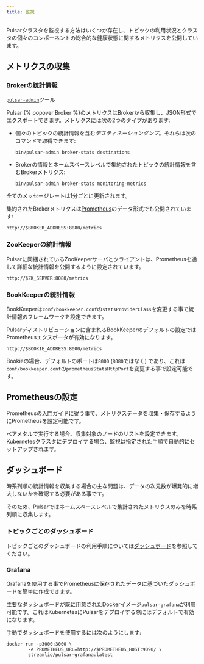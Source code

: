 ```yaml
---
title: 監視
---
```


Pulsarクラスタを監視する方法はいくつか存在し、トピックの利用状況とクラスタの個々のコンポーネントの総合的な健康状態に関するメトリクスを公開しています。

## メトリクスの収集

### Brokerの統計情報

[`pulsar-admin`](../../reference/CliTools#pulsar-admin)ツール

Pulsar {% popover Broker %}のメトリクスはBrokerから収集し、JSON形式でエクスポートできます。メトリクスには次の2つのタイプがあります:

* 個々のトピックの統計情報を含む*デスティネーションダンプ*。それらは次のコマンドで取得できます:

  ```shell
  bin/pulsar-admin broker-stats destinations
  ```

* Brokerの情報とネームスペースレベルで集約されたトピックの統計情報を含むBrokerメトリクス:

  ```shell
  bin/pulsar-admin broker-stats monitoring-metrics
  ```

全てのメッセージレートは1分ごとに更新されます。

集約されたBrokerメトリクスは[Prometheus](https://prometheus.io)のデータ形式でも公開されています:

```shell
http://$BROKER_ADDRESS:8080/metrics
```

### ZooKeeperの統計情報

Pulsarに同梱されているZooKeeperサーバとクライアントは、Prometheusを通して詳細な統計情報を公開するように設定されています。

```shell
http://$ZK_SERVER:8080/metrics
```

### BookKeeperの統計情報

BookKeeperは`conf/bookkeeper.conf`の`statsProviderClass`を変更する事で統計情報のフレームワークを設定できます。

Pulsarディストリビューションに含まれるBookKeeperのデフォルトの設定ではPrometheusエクスポータが有効になります。

```shell
http://$BOOKIE_ADDRESS:8000/metrics
```

Bookieの場合、デフォルトのポートは`8000` (`8080`ではなく) であり、これは`conf/bookkeeper.conf`の`prometheusStatsHttpPort`を変更する事で設定可能です。

## Prometheusの設定

Prometheusの[入門](https://prometheus.io/docs/introduction/getting_started/)ガイドに従う事で、メトリクスデータを収集・保存するようにPrometheusを設定可能です。

ベアメタルで実行する場合、収集対象のノードのリストを設定できます。Kubernetesクラスタにデプロイする場合、監視は[指定された](../../deployment/Kubernetes)手順で自動的にセットアップされます。

## ダッシュボード

時系列順の統計情報を収集する場合の主な問題は、データの次元数が爆発的に増大しないかを確認する必要がある事です。

そのため、Pulsarではネームスペースレベルで集計されたメトリクスのみを時系列順に収集します。

### トピックごとのダッシュボード

トピックごとのダッシュボードの利用手順については[ダッシュボード](../../admin/Dashboard)を参照してください。

### Grafana

Grafanaを使用する事でPrometheusに保存されたデータに基づいたダッシュボードを簡単に作成できます。

主要なダッシュボードが既に用意されたDockerイメージ`pulsar-grafana`が利用可能です。これはKubernetesにPulsarをデプロイする際にはデフォルトで有効になります。

手動でダッシュボードを使用するには次のようにします:

```shell
docker run -p3000:3000 \
        -e PROMETHEUS_URL=http://$PROMETHEUS_HOST:9090/ \
        streamlio/pulsar-grafana:latest
```
